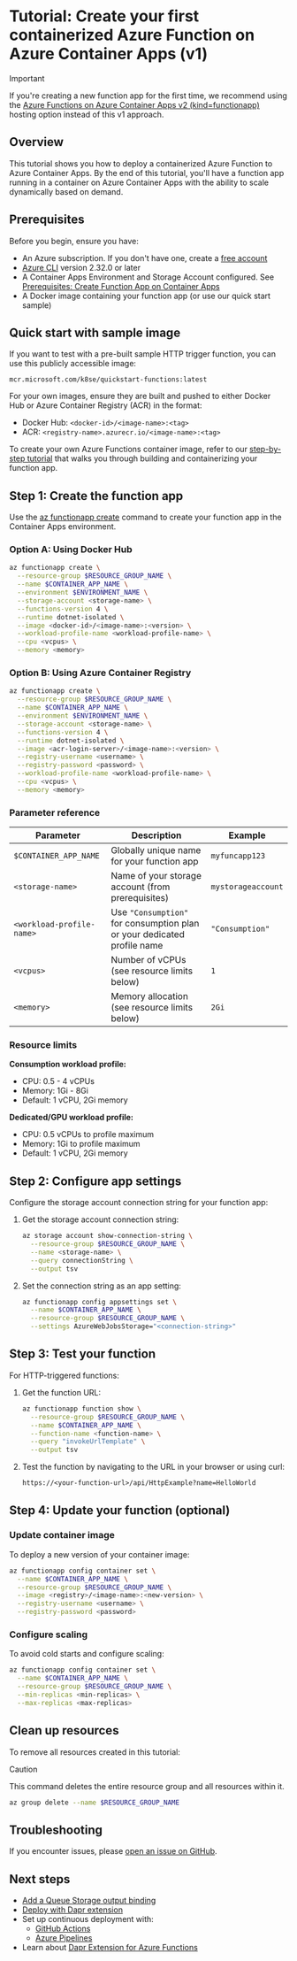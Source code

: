 # Tutorial: Create your first containerized Azure Function on Azure Container Apps (v1)

> [!IMPORTANT]
> If you're creating a new function app for the first time, we recommend using the [Azure Functions on Azure Container Apps v2 (kind=functionapp)](./azure-functions-on-container-apps-v2.md) hosting option instead of this v1 approach.

## Overview

This tutorial shows you how to deploy a containerized Azure Function to Azure Container Apps. By the end of this tutorial, you'll have a function app running in a container on Azure Container Apps with the ability to scale dynamically based on demand.

## Prerequisites

Before you begin, ensure you have:

- An Azure subscription. If you don't have one, create a [free account](https://azure.microsoft.com/free/)
- [Azure CLI](https://docs.microsoft.com/cli/azure/install-azure-cli) version 2.32.0 or later
- A Container Apps Environment and Storage Account configured. See [Prerequisites: Create Function App on Container Apps](../common/Prerequisite%20-%20Create%20Function%20App%20on%20Container%20Apps%20.md)
- A Docker image containing your function app (or use our quick start sample)

## Quick start with sample image

If you want to test with a pre-built sample HTTP trigger function, you can use this publicly accessible image:
```
mcr.microsoft.com/k8se/quickstart-functions:latest
```

For your own images, ensure they are built and pushed to either Docker Hub or Azure Container Registry (ACR) in the format:
- Docker Hub: `<docker-id>/<image-name>:<tag>`
- ACR: `<registry-name>.azurecr.io/<image-name>:<tag>`

To create your own Azure Functions container image, refer to our [step-by-step tutorial](../common/Tutorial%20-%20Create%20an%20Azure%20Function%20Container%20Image.md) that walks you through building and containerizing your function app.

## Step 1: Create the function app

Use the [az functionapp create](https://learn.microsoft.com/en-us/cli/azure/functionapp#az-functionapp-create) command to create your function app in the Container Apps environment.

### Option A: Using Docker Hub

```bash
az functionapp create \
  --resource-group $RESOURCE_GROUP_NAME \
  --name $CONTAINER_APP_NAME \
  --environment $ENVIRONMENT_NAME \
  --storage-account <storage-name> \
  --functions-version 4 \
  --runtime dotnet-isolated \
  --image <docker-id>/<image-name>:<version> \
  --workload-profile-name <workload-profile-name> \
  --cpu <vcpus> \
  --memory <memory>
```

### Option B: Using Azure Container Registry

```bash
az functionapp create \
  --resource-group $RESOURCE_GROUP_NAME \
  --name $CONTAINER_APP_NAME \
  --environment $ENVIRONMENT_NAME \
  --storage-account <storage-name> \
  --functions-version 4 \
  --runtime dotnet-isolated \
  --image <acr-login-server>/<image-name>:<version> \
  --registry-username <username> \
  --registry-password <password> \
  --workload-profile-name <workload-profile-name> \
  --cpu <vcpus> \
  --memory <memory>
```

### Parameter reference

| Parameter | Description | Example |
|-----------|-------------|---------|
| `$CONTAINER_APP_NAME` | Globally unique name for your function app | `myfuncapp123` |
| `<storage-name>` | Name of your storage account (from prerequisites) | `mystorageaccount` |
| `<workload-profile-name>` | Use `"Consumption"` for consumption plan or your dedicated profile name | `"Consumption"` |
| `<vcpus>` | Number of vCPUs (see resource limits below) | `1` |
| `<memory>` | Memory allocation (see resource limits below) | `2Gi` |

### Resource limits

**Consumption workload profile:**
- CPU: 0.5 - 4 vCPUs
- Memory: 1Gi - 8Gi
- Default: 1 vCPU, 2Gi memory

**Dedicated/GPU workload profile:**
- CPU: 0.5 vCPUs to profile maximum
- Memory: 1Gi to profile maximum
- Default: 1 vCPU, 2Gi memory

## Step 2: Configure app settings

Configure the storage account connection string for your function app:

1. Get the storage account connection string:
   ```bash
   az storage account show-connection-string \
     --resource-group $RESOURCE_GROUP_NAME \
     --name <storage-name> \
     --query connectionString \
     --output tsv
   ```

2. Set the connection string as an app setting:
   ```bash
   az functionapp config appsettings set \
     --name $CONTAINER_APP_NAME \
     --resource-group $RESOURCE_GROUP_NAME \
     --settings AzureWebJobsStorage="<connection-string>"
   ```

## Step 3: Test your function

For HTTP-triggered functions:

1. Get the function URL:
   ```bash
   az functionapp function show \
     --resource-group $RESOURCE_GROUP_NAME \
     --name $CONTAINER_APP_NAME \
     --function-name <function-name> \
     --query "invokeUrlTemplate" \
     --output tsv
   ```

2. Test the function by navigating to the URL in your browser or using curl:
   ```
   https://<your-function-url>/api/HttpExample?name=HelloWorld
   ```

## Step 4: Update your function (optional)

### Update container image

To deploy a new version of your container image:

```bash
az functionapp config container set \
  --name $CONTAINER_APP_NAME \
  --resource-group $RESOURCE_GROUP_NAME \
  --image <registry>/<image-name>:<new-version> \
  --registry-username <username> \
  --registry-password <password>
```

### Configure scaling

To avoid cold starts and configure scaling:

```bash
az functionapp config container set \
  --name $CONTAINER_APP_NAME \
  --resource-group $RESOURCE_GROUP_NAME \
  --min-replicas <min-replicas> \
  --max-replicas <max-replicas>
```

## Clean up resources

To remove all resources created in this tutorial:

> [!CAUTION]
> This command deletes the entire resource group and all resources within it.

```bash
az group delete --name $RESOURCE_GROUP_NAME
```

## Troubleshooting

If you encounter issues, please [open an issue on GitHub](https://github.com/Azure/azure-functions-on-container-apps/issues).

## Next steps

- [Add a Queue Storage output binding](https://learn.microsoft.com/en-us/azure/azure-functions/functions-add-output-binding-storage-queue-cli?pivots=programming-language-csharp&tabs=in-process%2Cv1%2Cbash%2Cbrowser)
- [Deploy with Dapr extension](https://github.com/Azure/azure-functions-on-container-apps/tree/main/samples/azdsampleDAPRandFunctionsonACA)
- Set up continuous deployment with:
  - [GitHub Actions](https://github.com/Azure/azure-functions-on-container-apps/tree/main/samples/GitHubActions)
  - [Azure Pipelines](https://github.com/Azure/azure-functions-on-container-apps/tree/main/samples/AzurePipelineTasks)
- Learn about [Dapr Extension for Azure Functions](https://learn.microsoft.com/en-us/azure/azure-functions/functions-bindings-dapr)